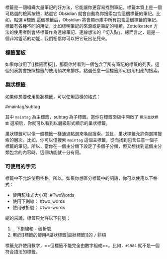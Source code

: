 標籤是一個組織大量筆記的好方法，它能讓你更容易找到筆記。標籤本質上是一個可點選的檢索按鈕，點選它 Obsidian 就會自動為你搜索包含這個標籤的筆記。比如，點選 #標籤 這個標籤后，Obsidian 將會顯示庫中所有包含這個標籤的筆記。標籤有各種不同的用法，比如標明筆記的來源或是筆記的種類。Zettelkasten 方法的使用者則會將標籤作為連線筆記、連線想法的「切入點」。總而言之，這是一個非常靈活的功能，我們相信你可以把它玩出花兒來。

### 標籤面板

如果你啟用了[[標籤面板]]，那麼你將看到一個包含了所有筆記的標籤的列表。這個列表將會按照標籤的使用頻次來排序。點選任意一個標籤即可啟用相應的搜索。

### 巢狀標籤

如果你想要使用巢狀標籤，可以使用這樣的格式：

#maintag/subtag 

其中 `maintag` 為主標籤，subtag 為子標籤。當你在標籤面板中開啟了 `顯示巢狀標籤` 選項后，你就可以看到以層級形式顯示的巢狀標籤。

巢狀標籤可以像一般標籤一樣通過點選來喚起搜索。並且，巢狀標籤允許你選擇搜索的層次。比如，你可以僅搜索 `maintag` 這個主標籤，從而找到包含任意一個子標籤的筆記。所以，當你在一個主分類下設定了多個子分類，但又想找到這個主分類包含的內容時，這個功能就十分有用。

### 可使用的字元

標籤中不允許使用空格。所以，如果你想區分標籤中的詞語，你可以使用以下格式：

- 使用駝峰式大小寫: #TwoWords
- 使用下劃線： #two_words
- 使用破折號： #two-words

總的來說，標籤只允許以下符號：

1. `_` 下劃線和 `-` 破折號
2. 用於[[標籤的使用#巢狀標籤|巢狀標籤]]的 `/` 斜槓


標籤允許使用數字，==但標籤不能完全由數字組成==。比如，`#1984` 就不是一個符合語法的標籤。